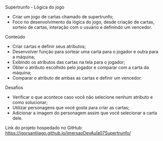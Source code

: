 Supertrunfo - Lógica do jogo

- Criar um jogo de cartas chamado de supertrunfo;
- Foco no desenvolvimento da lógica do jogo, desde criação de cartas, sorteio de cartas, interação com o usuário e definindo um vencedor.

Conteúdo

- Criar cartas e definir seus atributos;
- Desenvolver função para sortear uma carta para o jogador e outra para a máquina;
- Exibindo os atributos das cartas na tela para o jogador;
- Obter o atributo escolhido pelo jogador e comparar com a carta da máquina;
- Comparar o atributo de ambas as cartas e definir um vencedor.

Desafios

- Verificar o que acontece caso você não selecione nenhum atributo e como solucionar;
- Utilizar personagens que você gosta para criar as cartas;
- Adicionar a imagem do personagem assim que você selecionar a carta dele.

Link do projeto hospedado no GitHub: https://igorsantiiago.github.io/imersaoDevAula07Supertrunfo/
